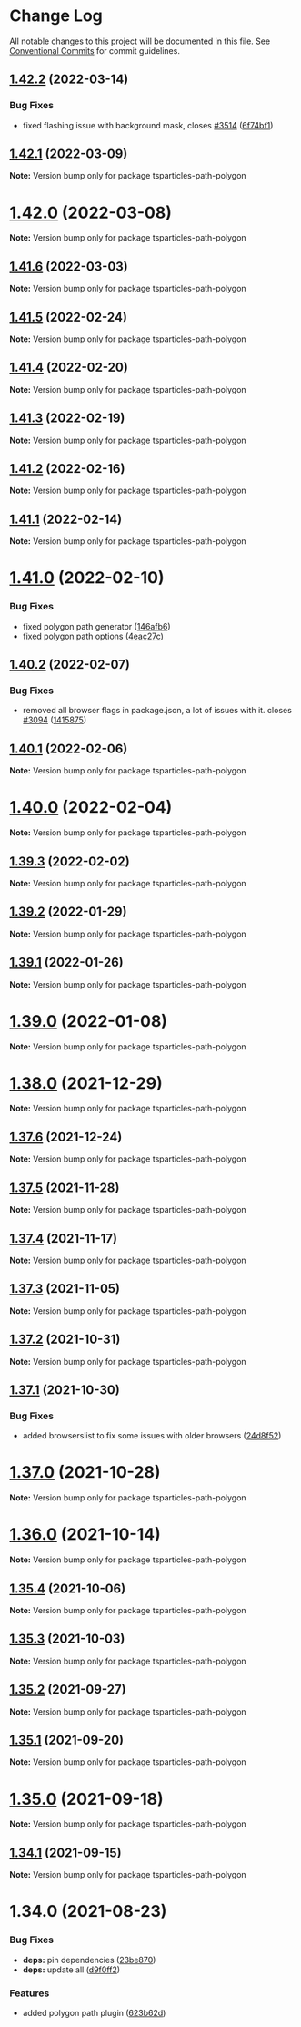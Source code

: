# Change Log

All notable changes to this project will be documented in this file.
See [Conventional Commits](https://conventionalcommits.org) for commit guidelines.

## [1.42.2](https://github.com/matteobruni/tsparticles/compare/tsparticles-path-polygon@1.42.1...tsparticles-path-polygon@1.42.2) (2022-03-14)


### Bug Fixes

* fixed flashing issue with background mask, closes [#3514](https://github.com/matteobruni/tsparticles/issues/3514) ([6f74bf1](https://github.com/matteobruni/tsparticles/commit/6f74bf1ab62587c7f2352bfe6f72ea29bb0a31fc))





## [1.42.1](https://github.com/matteobruni/tsparticles/compare/tsparticles-path-polygon@1.42.0...tsparticles-path-polygon@1.42.1) (2022-03-09)

**Note:** Version bump only for package tsparticles-path-polygon





# [1.42.0](https://github.com/matteobruni/tsparticles/compare/tsparticles-path-polygon@1.41.6...tsparticles-path-polygon@1.42.0) (2022-03-08)

**Note:** Version bump only for package tsparticles-path-polygon





## [1.41.6](https://github.com/matteobruni/tsparticles/compare/tsparticles-path-polygon@1.41.5...tsparticles-path-polygon@1.41.6) (2022-03-03)

**Note:** Version bump only for package tsparticles-path-polygon





## [1.41.5](https://github.com/matteobruni/tsparticles/compare/tsparticles-path-polygon@1.41.4...tsparticles-path-polygon@1.41.5) (2022-02-24)

**Note:** Version bump only for package tsparticles-path-polygon





## [1.41.4](https://github.com/matteobruni/tsparticles/compare/tsparticles-path-polygon@1.41.3...tsparticles-path-polygon@1.41.4) (2022-02-20)

**Note:** Version bump only for package tsparticles-path-polygon





## [1.41.3](https://github.com/matteobruni/tsparticles/compare/tsparticles-path-polygon@1.41.2...tsparticles-path-polygon@1.41.3) (2022-02-19)

**Note:** Version bump only for package tsparticles-path-polygon





## [1.41.2](https://github.com/matteobruni/tsparticles/compare/tsparticles-path-polygon@1.41.1...tsparticles-path-polygon@1.41.2) (2022-02-16)

**Note:** Version bump only for package tsparticles-path-polygon





## [1.41.1](https://github.com/matteobruni/tsparticles/compare/tsparticles-path-polygon@1.41.0...tsparticles-path-polygon@1.41.1) (2022-02-14)

**Note:** Version bump only for package tsparticles-path-polygon





# [1.41.0](https://github.com/matteobruni/tsparticles/compare/tsparticles-path-polygon@1.40.2...tsparticles-path-polygon@1.41.0) (2022-02-10)


### Bug Fixes

* fixed polygon path generator ([146afb6](https://github.com/matteobruni/tsparticles/commit/146afb67dd0ced634f6c54d21c86d3b3372e87b6))
* fixed polygon path options ([4eac27c](https://github.com/matteobruni/tsparticles/commit/4eac27c11f6d5ece392b2a75368e57a0186a57ff))





## [1.40.2](https://github.com/matteobruni/tsparticles/compare/tsparticles-path-polygon@1.40.1...tsparticles-path-polygon@1.40.2) (2022-02-07)


### Bug Fixes

* removed all browser flags in package.json, a lot of issues with it. closes [#3094](https://github.com/matteobruni/tsparticles/issues/3094) ([1415875](https://github.com/matteobruni/tsparticles/commit/14158755ec80ace4e0c520cef407b2d7f4078568))





## [1.40.1](https://github.com/matteobruni/tsparticles/compare/tsparticles-path-polygon@1.40.0...tsparticles-path-polygon@1.40.1) (2022-02-06)

**Note:** Version bump only for package tsparticles-path-polygon





# [1.40.0](https://github.com/matteobruni/tsparticles/compare/tsparticles-path-polygon@1.39.3...tsparticles-path-polygon@1.40.0) (2022-02-04)

**Note:** Version bump only for package tsparticles-path-polygon





## [1.39.3](https://github.com/matteobruni/tsparticles/compare/tsparticles-path-polygon@1.39.2...tsparticles-path-polygon@1.39.3) (2022-02-02)

**Note:** Version bump only for package tsparticles-path-polygon





## [1.39.2](https://github.com/matteobruni/tsparticles/compare/tsparticles-path-polygon@1.39.1...tsparticles-path-polygon@1.39.2) (2022-01-29)

**Note:** Version bump only for package tsparticles-path-polygon





## [1.39.1](https://github.com/matteobruni/tsparticles/compare/tsparticles-path-polygon@1.39.0...tsparticles-path-polygon@1.39.1) (2022-01-26)

**Note:** Version bump only for package tsparticles-path-polygon





# [1.39.0](https://github.com/matteobruni/tsparticles/compare/tsparticles-path-polygon@1.38.0...tsparticles-path-polygon@1.39.0) (2022-01-08)

**Note:** Version bump only for package tsparticles-path-polygon





# [1.38.0](https://github.com/matteobruni/tsparticles/compare/tsparticles-path-polygon@1.37.6...tsparticles-path-polygon@1.38.0) (2021-12-29)

**Note:** Version bump only for package tsparticles-path-polygon





## [1.37.6](https://github.com/matteobruni/tsparticles/compare/tsparticles-path-polygon@1.37.5...tsparticles-path-polygon@1.37.6) (2021-12-24)

**Note:** Version bump only for package tsparticles-path-polygon





## [1.37.5](https://github.com/matteobruni/tsparticles/compare/tsparticles-path-polygon@1.37.4...tsparticles-path-polygon@1.37.5) (2021-11-28)

**Note:** Version bump only for package tsparticles-path-polygon





## [1.37.4](https://github.com/matteobruni/tsparticles/compare/tsparticles-path-polygon@1.37.3...tsparticles-path-polygon@1.37.4) (2021-11-17)

**Note:** Version bump only for package tsparticles-path-polygon





## [1.37.3](https://github.com/matteobruni/tsparticles/compare/tsparticles-path-polygon@1.37.2...tsparticles-path-polygon@1.37.3) (2021-11-05)

**Note:** Version bump only for package tsparticles-path-polygon





## [1.37.2](https://github.com/matteobruni/tsparticles/compare/tsparticles-path-polygon@1.37.1...tsparticles-path-polygon@1.37.2) (2021-10-31)

**Note:** Version bump only for package tsparticles-path-polygon





## [1.37.1](https://github.com/matteobruni/tsparticles/compare/tsparticles-path-polygon@1.37.0...tsparticles-path-polygon@1.37.1) (2021-10-30)


### Bug Fixes

* added browserslist to fix some issues with older browsers ([24d8f52](https://github.com/matteobruni/tsparticles/commit/24d8f520ee6934bd967d63612c828705e1dc09e2))





# [1.37.0](https://github.com/matteobruni/tsparticles/compare/tsparticles-path-polygon@1.36.0...tsparticles-path-polygon@1.37.0) (2021-10-28)

**Note:** Version bump only for package tsparticles-path-polygon





# [1.36.0](https://github.com/matteobruni/tsparticles/compare/tsparticles-path-polygon@1.35.4...tsparticles-path-polygon@1.36.0) (2021-10-14)

**Note:** Version bump only for package tsparticles-path-polygon





## [1.35.4](https://github.com/matteobruni/tsparticles/compare/tsparticles-path-polygon@1.35.3...tsparticles-path-polygon@1.35.4) (2021-10-06)

**Note:** Version bump only for package tsparticles-path-polygon





## [1.35.3](https://github.com/matteobruni/tsparticles/compare/tsparticles-path-polygon@1.35.2...tsparticles-path-polygon@1.35.3) (2021-10-03)

**Note:** Version bump only for package tsparticles-path-polygon





## [1.35.2](https://github.com/matteobruni/tsparticles/compare/tsparticles-path-polygon@1.35.1...tsparticles-path-polygon@1.35.2) (2021-09-27)

**Note:** Version bump only for package tsparticles-path-polygon





## [1.35.1](https://github.com/matteobruni/tsparticles/compare/tsparticles-path-polygon@1.35.0...tsparticles-path-polygon@1.35.1) (2021-09-20)

**Note:** Version bump only for package tsparticles-path-polygon





# [1.35.0](https://github.com/matteobruni/tsparticles/compare/tsparticles-path-polygon@1.34.1...tsparticles-path-polygon@1.35.0) (2021-09-18)

**Note:** Version bump only for package tsparticles-path-polygon





## [1.34.1](https://github.com/matteobruni/tsparticles/compare/tsparticles-path-polygon@1.34.0...tsparticles-path-polygon@1.34.1) (2021-09-15)

**Note:** Version bump only for package tsparticles-path-polygon





# 1.34.0 (2021-08-23)


### Bug Fixes

* **deps:** pin dependencies ([23be870](https://github.com/matteobruni/tsparticles/commit/23be8708d698e1e37a18f2ed292cbccffb0f1e47))
* **deps:** update all ([d9f0ff2](https://github.com/matteobruni/tsparticles/commit/d9f0ff2f8c4ac269aaad5077492746e3da8fb422))


### Features

* added polygon path plugin ([623b62d](https://github.com/matteobruni/tsparticles/commit/623b62d14636a50082fc3709f299bc4c7d5c44cb))
